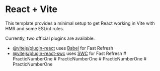# React + Vite

This template provides a minimal setup to get React working in Vite with HMR and some ESLint rules.

Currently, two official plugins are available:

- [@vitejs/plugin-react](https://github.com/vitejs/vite-plugin-react/blob/main/packages/plugin-react/README.md) uses [Babel](https://babeljs.io/) for Fast Refresh
- [@vitejs/plugin-react-swc](https://github.com/vitejs/vite-plugin-react-swc) uses [SWC](https://swc.rs/) for Fast Refresh
#   P r a c t i c N u m b e r O n e  
 #   P r a c t i c N u m b e r O n e  
 #   P r a c t i c N u m b e r O n e  
 #   P r a c t i c N u m b e r O n e  
 